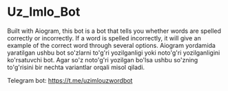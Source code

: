 # Uz_Imlo_Bot
Built with Aiogram, this bot is a bot that tells you whether words are spelled correctly or incorrectly. If a word is spelled incorrectly, it will give an example of the correct word through several options.
Aiogram yordamida yaratilgan ushbu bot so'zlarni to'g'ri yozilganligi yoki noto'g'ri yozilganligini ko'rsatuvchi bot. Agar so'z noto'g'ri yozilgan bo'lsa ushbu so'zning to'g'risini bir nechta variantlar orqali misol qiladi.

Telegram bot: https://t.me/uzimlouzwordbot
